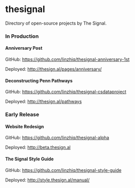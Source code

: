 # thesignal
Directory of open-source projects by The Signal.

### In Production

#### Anniversary Post
GitHub: https://github.com/linzhiq/thesignal-anniversary-1st

Deployed: http://thesign.al/pages/anniversary/

#### Deconstructing Penn Pathways
GitHub: https://github.com/linzhiq/thesignal-csdataproject

Deployed: http://thesign.al/pathways

### Early Release

#### Website Redesign
GitHub: https://github.com/linzhiq/thesignal-alpha

Deployed: http://beta.thesign.al

#### The Signal Style Guide
GitHub: https://github.com/linzhiq/thesignal-style-guide

Deployed: http://style.thesign.al/manual/
